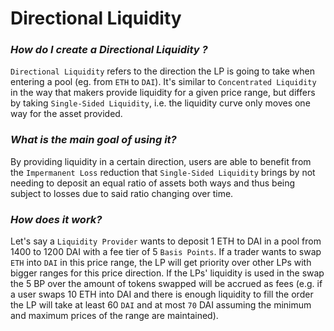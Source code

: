 # Directional Liquidity

### <em>How do I create a Directional Liquidity ?</em>

`Directional Liquidity` refers to the direction the LP is going to take when entering a pool (eg. from `ETH` to `DAI`). It's similar to `Concentrated Liquidity` in the way that makers provide liquidity for a given price range, but differs by taking `Single-Sided Liquidity`, i.e. the liquidity curve only moves one way for the asset provided.

### <em>What is the main goal of using it?</em>

By providing liquidity in a certain direction, users are able to benefit from the `Impermanent Loss` reduction that `Single-Sided Liquidity` brings by not needing to deposit an equal ratio of assets both ways and thus being subject to losses due to said ratio changing over time.

### <em>How does it work?</em>

Let's say a `Liquidity Provider` wants to deposit 1 ETH to DAI in a pool from 1400 to 1200 DAI with a fee tier of 5 `Basis Points`. If a trader wants to swap `ETH` into `DAI` in this price range, the LP will get priority over other LPs with bigger ranges for this price direction. If the LPs' liquidity is used in the swap the 5 BP over the amount of tokens swapped will be accrued as fees (e.g. if a user swaps 10 ETH into DAI and there is enough liquidity to fill the order the LP will take at least 60 `DAI` and at most `70` DAI assuming the minimum and maximum prices of the range are maintained).